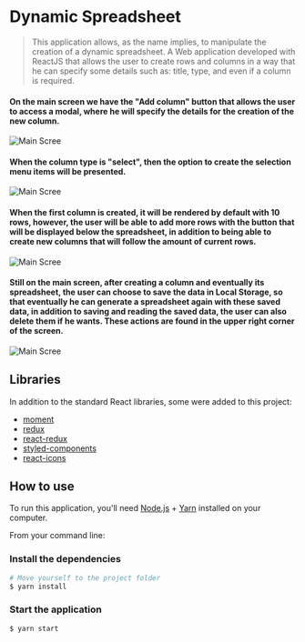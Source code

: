 # Dynamic Spreadsheet

>This application allows, as the name implies, to manipulate the creation of a dynamic spreadsheet. A Web application developed with ReactJS that allows the user to create rows and columns in a way that he can specify some details such as: title, type, and even if a column is required.

#### On the main screen we have the "Add column" button that allows the user to access a modal, where he will specify the details for the creation of the new column.

![Main Scree](https://i.imgur.com/e5b3SEn.gif)

#### When the column type is "select", then the option to create the selection menu items will be presented.

![Main Scree](https://i.imgur.com/ehq7ZtP.gif)

#### When the first column is created, it will be rendered by default with 10 rows, however, the user will be able to add more rows with the button that will be displayed below the spreadsheet, in addition to being able to create new columns that will follow the amount of current rows.

![Main Scree](https://i.imgur.com/yYOYSHM.png)

#### Still on the main screen, after creating a column and eventually its spreadsheet, the user can choose to save the data in Local Storage, so that eventually he can generate a spreadsheet again with these saved data, in addition to saving and reading the saved data, the user can also delete them if he wants. These actions are found in the upper right corner of the screen.

![Main Scree](https://i.imgur.com/ebciJf8.png)

## Libraries

In addition to the standard React libraries, some were added to this project:
- [moment](https://momentjs.com/)
- [redux](https://redux.js.org/)
- [react-redux](https://react-redux.js.org/)
- [styled-components](https://styled-components.com/)
- [react-icons](https://react-icons.github.io/react-icons/)

## How to use

To run this application, you'll need [Node.js](https://nodejs.org/en/docs/) + [Yarn](https://yarnpkg.com/) installed on your computer.

From your command line:
### Install the dependencies

```bash
# Move yourself to the project folder
$ yarn install
```

### Start the application

```bash
$ yarn start
```
